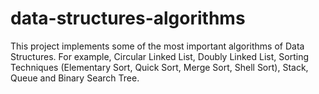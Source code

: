 # data-structures-algorithms
This project implements some of the most important algorithms of Data Structures. For example, Circular Linked List, Doubly Linked List, Sorting Techniques (Elementary Sort, Quick Sort, Merge Sort, Shell Sort), Stack, Queue and Binary Search Tree.

